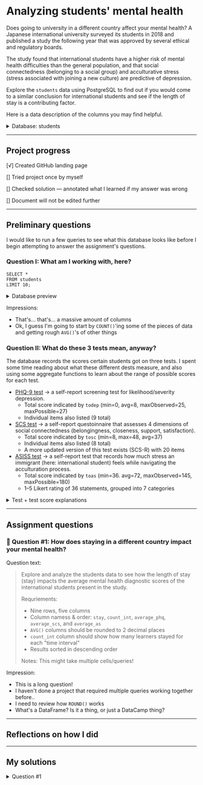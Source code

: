 # Analyzing students' mental health

Does going to university in a different country affect your mental health? A Japanese international university surveyed its students in 2018 and published a study the following year that was approved by several ethical and regulatory boards.

The study found that international students have a higher risk of mental health difficulties than the general population, and that social connectedness (belonging to a social group) and acculturative stress (stress associated with joining a new culture) are predictive of depression.

Explore the `students` data using PostgreSQL to find out if you would come to a similar conclusion for international students and see if the length of stay is a contributing factor.

Here is a data description of the columns you may find helpful.

<details>
  <summary>Database: students</summary>

  | Field Name    | Description                                      |
| ------------- | ------------------------------------------------ |
| `inter_dom`     | Types of students (international or domestic)   |
| `japanese_cate` | Japanese language proficiency                    |
| `english_cate`  | English language proficiency                     |
| `academic`      | Current academic level (undergraduate or graduate) |
| `age`           | Current age of student                           |
| `stay`          | Current length of stay in years                  |
| `todep`         | Total score of depression (PHQ-9 test)           |
| `tosc`          | Total score of social connectedness (SCS test)   |
| `toas`          | Total score of acculturative stress (ASISS test) |
  
  </details>


---

## Project progress

[√] Created GitHub landing page  

[] Tried project once by myself  

[] Checked solution — annotated what I learned if my answer was wrong  

[] Document will not be edited further

---

  ## Preliminary questions 
I would like to run a few queries to see what this database looks like before I begin attempting to answer the assignment's questions.

### Question I: What am I working with, here?

```
SELECT * 
FROM students
LIMIT 10;
```

<details>
  <summary>Database preview</summary>

| Result # | inter_dom | region | gender | academic | age | age_cate | stay | stay_cate | japanese | japanese_cate | english | english_cate | intimate | religion | suicide | dep | deptype | todep | depsev | tosc | apd | ahome | aph | afear | acs | aguilt | amiscell | toas | partner | friends | parents | relative | profess | phone | doctor | reli | alone | others | internet | partner_bi | friends_bi | parents_bi | relative_bi | professional_bi | phone_bi | doctor_bi | religion_bi | alone_bi | others_bi | internet_bi |
|----------|------------|--------|--------|----------|-----|----------|------|-----------|----------|---------------|---------|--------------|----------|----------|---------|-----|---------|-------|--------|------|-----|-------|-----|-------|-----|--------|----------|------|---------|---------|---------|----------|---------|-------|--------|------|-------|--------|----------|------------|------------|------------|------------|----------------|----------|-----------|-------------|---------|-----------|-------------|
| 0        | Inter      | SEA    | Male   | Grad     | 24  | 4        | 5    | Long      | 3        | Average       | 5       | High         |          | Yes      | No      | No  | No      | 0     | Min     | 34    | 23     | 9    | 11  | 8     | 11  | 2     | 27  | 91     | 5        | 5    | 6       | 3       | 2        | 1       | 4     | 1      | 3      | 4       | null     | Yes        | Yes        | Yes        | No         | No              | No       | No        | No          | No      | No        | No          |
| 1        | Inter      | SEA    | Male   | Grad     | 28  | 5        | 1    | Short     | 4        | High          | 4       | High         |          | No       | No      | No  | No      | 2     | Min     | 48    | 8      | 7    | 5   | 4     | 3   | 2     | 10  | 39     | 7        | 7    | 7       | 4       | 4        | 4       | 4     | 1      | 1      | 1       | null     | Yes        | Yes        | Yes        | No         | No              | No       | No        | No          | No      | No        | No          |
| 2        | Inter      | SEA    | Male   | Grad     | 25  | 4        | 6    | Long      | 4        | High          | 4       | High         | Yes      | Yes      | No      | No  | No      | 2     | Min     | 41    | 13     | 4    | 7   | 6     | 4   | 3     | 14  | 51     | 3        | 3    | 3       | 1       | 1        | 2       | 1     | 1      | 1      | 1       | null     | No         | No         | No         | No         | No              | No       | No        | No          | No      | No        | No          |
| 3        | Inter      | EA     | Female | Grad     | 29  | 5        | 1    | Short     | 2        | Low           | 3       | Average      | No       | No       | No      | No  | No      | 3     | Min     | 37    | 16     | 10   | 10  | 8     | 6   | 4     | 21  | 75     | 5        | 5    | 5       | 5       | 5        | 2       | 2     | 2      | 4      | 4       | null     | Yes        | Yes        | Yes        | Yes        | Yes             | No       | No        | No          | No      | No        | No          |
| 4        | Inter      | EA     | Female | Grad     | 28  | 5        | 1    | Short     | 1        | Low           | 3       | Average      | Yes      | No       | No      | No  | No      | 3     | Min     | 37    | 15     | 12   | 5   | 8     | 7   | 4     | 31  | 82     | 5        | 5    | 5       | 2       | 5        | 2       | 5     | 5      | 4      | 4       | null     | Yes        | Yes        | Yes        | No         | Yes             | No       | Yes       | Yes         | No      | No        | No          |
| 5        | Inter      | SEA    | Male   | Grad     | 24  | 4        | 6    | Long      | 3        | Average       | 4       | High         | Yes      | No       | No      | No  | No      | 6     | Mild    | 38    | 18     | 8    | 10  | 8     | 7   | 3     | 29  | 83     | 6        | 5    | 4       | 2       | 1        | 1       | 2     | 1      | 5      | 1       | null     | Yes        | Yes        | No         | No         | No              | No       | No        | No          | No      | Yes       | No          |
| 6        | Inter      | SA     | Male   | Grad     | 23  | 4        | 1    | Short     | 3        | Average       | 5       | High         | Yes      | No       | No      | No  | No      | 3     | Min     | 46    | 17     | 6    | 10  | 5     | 3   | 2     | 15  | 58     | 7        | 5    | 7       | 2       | 2        | 1       | 5     | 1      | 1      | 1       | null     | Yes        | Yes        | Yes        | No         | No              | No       | Yes       | No          | No      | No        | No          |
| 7        | Inter      | SEA    | Female | Grad     | 30  | 5        | 2    | Medium    | 1        | Low           | 1       | Low          | Yes      | Yes      | Yes     | No  | No      | 9     | Mild    | 41    | 16     | 20   | 19  | 15    | 11  | 6     | 40  | 127    | 7        | 2    | 2       | 2       | 6        | 2       | 1     | 1      | 3      | 1       | null     | Yes        | No         | No         | No         | Yes             | No       | No        | No          | No      | No        | No          |
| 8        | Inter      | SEA    | Female | Grad     | 25  | 4        | 4    | Long      | 4        | High          | 4       | High         | No       | No       | No      | Yes | Other   | 7     | Mild    | 36    | 22     | 12   | 13  | 13    | 10  | 6     | 33  | 109    | 4        | 4    | 4       | 4       | 4        | 4       | 4     | 4      | 4      | 4       | null     | No         | No         | No         | No         | No              | No       | No        | No          | No      | No        | No          |
| 9        | Inter      | Others | Male   | Grad     | 31  | 5        | 2    | Medium    | 1        | Low           | 4       | High         | Yes      | Yes      | No      | No  | No      | 3     | Min     | 48    | 8      | 4    | 5   | 12    | 3   | 2     | 17  | 51     | 1        | 1    | 1       | 2       | 1        | 1       | 2     | 1      | 2      | 1       | null     | No         | No         | No         | No         | No              | No       | No        | No          | No      | No        | No          |


</details>

Impressions:
* That's... that's... a massive amount of columns
* Ok, I guess I'm going to start by `COUNT()`'ing some of the pieces of data and getting rough `AVG()`'s of other things

### Question II: What do these 3 tests mean, anyway?

The database records the scores certain students got on three tests. I spent some time reading about what these different dests measure, and also using some aggregate functions to learn about the range of possible scores for each test. 

* [PHQ-9 test](https://med.stanford.edu/fastlab/research/imapp/msrs/_jcr_content/main/accordion/accordion_content3/download_256324296/file.res/PHQ9%20id%20date%2008.03.pdf) → a self-report screening test for likelihood/severity depression.
  * Total score indicated by `todep` (min=0, avg=8, maxObserved=25, maxPossible=27)
  * Individual items also listed (9 total)
* [SCS test](https://scales.arabpsychology.com/s/social-connectedness-scale/) → a self-report questoinnaire that assesses 4 dimensions of social connectedness (belongingness, closeness, support, satisfaction).
  * Total score indicated by `tosc` (min=8, max=48, avg=37)
  * Individual items also listed (8 total)
  * A more updated version of this test exists (SCS-R) with 20 items   
* [ASISS test](https://www.libs.uga.edu/reserves/docs/scans/lundeen%20-%20an%20acculturative.pdf) → a self-report test that records how much stress an immigrant (here: international student) feels while navigating the acculturation process. 
  * Total score indicated by `toas` (min=36. avg=72, maxObserved=145, maxPossible=180)
  * 1–5 Likert rating of 36 statements, grouped into 7 categories

<details>
  <summary> Test + test score explanations </summary>
  
### PHQ-9 Patient Depression Questionnaire

A self-report questionnare used to initially screen patients for the potential of depression. 

Note: 
* Min score = 0
* Max score = 27
* `students` Avg score = 8

| Total Score | Depression Severity        |
|-------------|----------------------------|
| 1-4         | Minimal depression         |
| 5-9         | Mild depression            |
| 10-14       | Moderate depression        |
| 15-19       | Moderately severe depression |
| 20-27       | Severe depression          |

| Question                                                                                                                | Not at all | Several days | More than half the days | Nearly every day |
|-------------------------------------------------------------------------------------------------------------------------|------------|--------------|-------------------------|------------------|
| Little interest or pleasure in doing things                                                                             | 0          | 1            | 2                       | 3                |
| Feeling down, depressed, or hopeless                                                                                    | 0          | 1            | 2                       | 3                |
| Trouble falling or staying asleep, or sleeping too much                                                                 | 0          | 1            | 2                       | 3                |
| Feeling tired or having little energy                                                                                   | 0          | 1            | 2                       | 3                |
| Poor appetite or overeating                                                                                             | 0          | 1            | 2                       | 3                |
| Feeling bad about yourself - or that you are a failure or have let yourself or your family down                         | 0          | 1            | 2                       | 3                |
| Trouble concentrating on things, such as reading the newspaper or watching television                                   | 0          | 1            | 2                       | 3                |
| Moving or speaking so slowly that other people could have noticed. Or the opposite - being so fidgety or restless that you have been moving around a lot more than usual | 0          | 1            | 2                       | 3                |
| Thoughts that you would be better off dead, or of hurting yourself                                                      | 0          | 1            | 2                       | 3                |


### Social Connectedness Scale

A self-report survey used to measure how connected the respondeed feels with others in their environment. 

Note: 
* Min score = 8
* Max score = 48
* `students` Avg score = 37

| Question                                                                  | Min (1) | Max (6) |
|--------------------------------------------------------------------------|---------|---------|
| I feel more comfortable when someone is constantly with me.              | -       | -       |
| I'm more at ease doing things together with other people.                | -       | -       |
| Working side by side with others is more comfortable than working alone. | -       | -       |
| My life is incomplete without a buddy beside me.                         | -       | -       |
| It's hard for me to use my skills and talents without someone beside me. | -       | -       |
| I stick to my friends like glue.                                         | -       | -       |
| I join groups more for the friendship than the activity itself.          | -       | -       |
| I wish to find someone who can be with me all the time.                  | -       | -       |

### ASISS Acculturative Stress 

A self-report test that records how much stress an immigrant (here: international student) feels while navigating the acculturation process. 

Note: 
* Min score = 36
* Max score = 180
* `students` Avg score = 72

There are 36 questions total, and each gets scored with a 1–5 _strongly disagree ← → strongly agree_ scale.

| Subscale              | # of questions | Min score | Max score |
|-----------------------|----------------|-----------|-----------|
| Perceived discrimination | 8              | 8         | 40        |
| Homesickness          | 4              | 4         | 20        |
| Perceived hate        | 5              | 5         | 25        |
| Fear                  | 4              | 4         | 20        |
| Stress due to change  | 3              | 3         | 15        |
| Guilt                 | 2              | 2         | 10        |
| Uncategorized         | 10             | 10        | 50        |


</details>





  ---
  ## Assignment questions 

  ### 🎯 Question #1: How does staying in a different country impact your mental health?
  
Question text:
> Explore and analyze the students data to see how the length of stay (stay) impacts the average mental health diagnostic scores of the international students present in the study.
>
> Requriements:
> * Nine rows, five columns
> * Column namess & order: `stay`, `count_int`, `average_phq`, `average_scs`, and `average_as`
> * `AVG()` columns should be rounded to 2 decimal places
> * `count_int` column should show how many learners stayed for each "time interval"
> * Results sorted in descending order
>
> Notes: This might take multiple cells/queries!

Impression:
* This is a long question!
* I haven't done a project that required multiple queries working together before..
* I need to review how `ROUND()` works
* What's a DataFrame? Is it a thing, or just a DataCamp thing?


---
## Reflections on how I did


---

## My solutions

<details>
  <summary> Question #1 </summary>
  
```
asd
```

</details>


